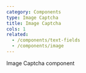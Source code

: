 ```yaml
---
category: Components
type: Image Captcha
title: Image Captcha
cols: 1
related:
  - /components/text-fields
  - /components/image
---
```


Image Captcha component